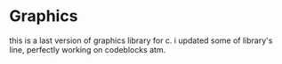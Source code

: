 # Graphics

this is a last version of graphics library for c. i updated some of library's line, perfectly working on codeblocks atm.
